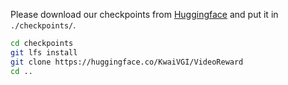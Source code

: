 Please download our checkpoints from [Huggingface](https://huggingface.co/) and put it in `./checkpoints/`.

```bash
cd checkpoints
git lfs install
git clone https://huggingface.co/KwaiVGI/VideoReward
cd ..
```